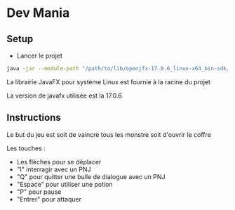 # Dev Mania

## Setup

- Lancer le projet
```bash
java -jar --module-path "/path/to/lib/openjfx-17.0.6_linux-x64_bin-sdk/javafx-sdk-17.0.6/lib" --add-modules=javafx.controls,javafx.fxml,javafx.swing,javafx.base,javafx.graphics,javafx.media,javafx.web jar/level_one.jar
```

La librairie JavaFX pour système Linux est fournie à la racine du projet

La version de javafx utilisée est la 17.0.6

## Instructions

Le but du jeu est soit de vaincre tous les monstre soit d'ouvrir le coffre

Les touches :

- Les flèches pour se déplacer 
- "I" interragir avec un PNJ
- "Q" pour quitter une bulle de dialogue avec un PNJ
- "Espace" pour utiliser une potion
- "P" pour pause
- "Entrer" pour attaquer
